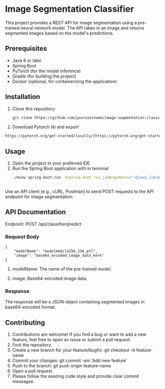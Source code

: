 # Image Segmentation Classifier

This project provides a REST API for image segmentation using a pre-trained neural network model. The API takes in an image and returns segmented images based on the model's predictions.

## Prerequisites

- Java 8 or later
- Spring Boot
- PyTorch (for the model inference)
- Gradle (for building the project)
- Docker (optional, for containerizing the application)

## Installation

1. Clone this repository:

   ```bash
   git clone https://github.com/yourusername/image-segmentation-classifier.git
2. Download Pytorch lib and export
  ```bash
  https://pytorch.org/get-started/locally/)https://pytorch.org/get-started/locally/
```

## Usage
1. Open the project in your preferred IDE.
2. Run the Spring Boot application with in terminal
   ```bash
   ./mvnw spring-boot:run -Dspring-boot.run.jvmArguments="-Djava.library.path=/export/pytorch/path/libtorch/lib"
  
Use an API client (e.g., cURL, Postman) to send POST requests to the API endpoint for image segmentation.

## API Documentation
Endpoint: POST /api/classifier/predict
### Request Body
```
{
    "modelName": "modelmobile256_256.ptl",
    "image": "base64_encoded_image_data_here"
}
```

1. modelName: The name of the pre-trained model.

2. image: Base64-encoded image data.
### Response
The response will be a JSON object containing segmented images in base64-encoded format.

## Contributing
1. Contributions are welcome! If you find a bug or want to add a new feature, feel free to open an issue or submit a pull request.
2. Fork the repository.
3. Create a new branch for your feature/bugfix: git checkout -b feature-name
4. Commit your changes: git commit -am 'Add new feature'
5. Push to the branch: git push origin feature-name
6. Open a pull request.
7. Please follow the existing code style and provide clear commit messages.



